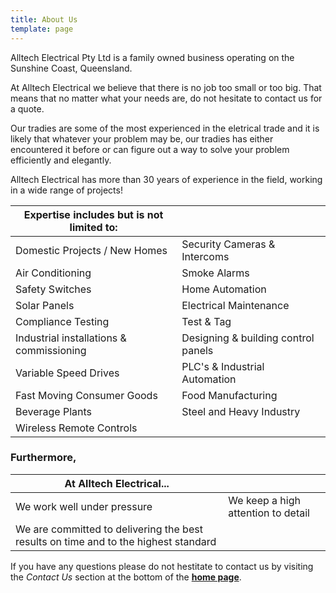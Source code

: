 ```yaml
---
title: About Us
template: page
---
```


Alltech Electrical Pty Ltd is a family owned business operating on the Sunshine Coast, Queensland.

At Alltech Electrical we believe that there is no job too small or too big.
That means that no matter what your needs are, do not hesitate to contact us for a quote.

Our tradies are some of the most experienced in the eletrical trade and it is likely that whatever your problem may be,
our tradies has either encountered it before or can figure out a way to solve your problem efficiently and elegantly.

Alltech Electrical has more than 30 years of experience in the field, working in a wide range of projects!

| Expertise includes but is not limited to: |                                     |
| ----------------------------------------- | ----------------------------------- |
| Domestic Projects / New Homes             | Security Cameras & Intercoms        |
| Air Conditioning                          | Smoke Alarms                        |
| Safety Switches                           | Home Automation                     |
| Solar Panels                              | Electrical Maintenance              |
| Compliance Testing                        | Test & Tag                          |
| Industrial installations & commissioning  | Designing & building control panels |
| Variable Speed Drives                     | PLC's & Industrial Automation       |
| Fast Moving Consumer Goods                | Food Manufacturing                  |
| Beverage Plants                           | Steel and Heavy Industry            |
| Wireless Remote Controls                  |                                     |

### Furthermore,

| At Alltech Electrical...                                                            |                                    |
| ----------------------------------------------------------------------------------- | ---------------------------------- |
| We work well under pressure                                                         | We keep a high attention to detail |
| We are committed to delivering the best results on time and to the highest standard |                                    |

If you have any questions please do not hestitate to contact us by visiting the _Contact Us_ section at the bottom of the **[home page](/)**.

